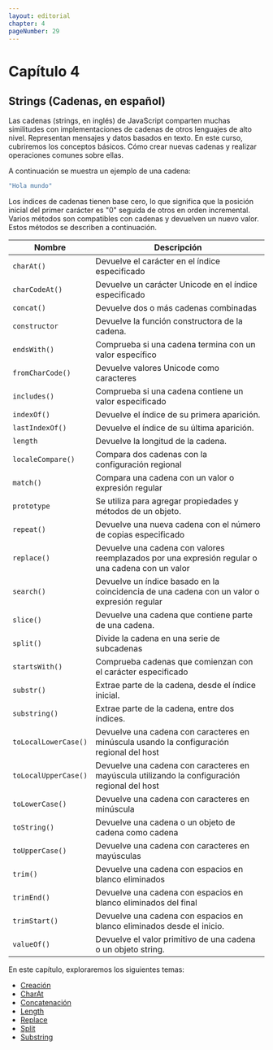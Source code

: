 ```yaml
---
layout: editorial
chapter: 4
pageNumber: 29
---
```


# Capítulo 4

## Strings (Cadenas, en español)

Las cadenas (strings, en inglés) de JavaScript comparten muchas similitudes con implementaciones de cadenas de otros lenguajes de alto nivel. Representan mensajes y datos basados en texto. En este curso, cubriremos los conceptos básicos. Cómo crear nuevas cadenas y realizar operaciones comunes sobre ellas.

A continuación se muestra un ejemplo de una cadena:

```Javascript
"Hola mundo"
```

Los índices de cadenas tienen base cero, lo que significa que la posición inicial del primer carácter es "0" seguida de otros en orden incremental. Varios métodos son compatibles con cadenas y devuelven un nuevo valor. Estos métodos se describen a continuación.

| Nombre               | Descripción                                                                                      |
| -------------------- | -------------------------------------------------------------------------------------------------|
| `charAt()`           | Devuelve el carácter en el índice especificado                                                   |
| `charCodeAt()`       | Devuelve un carácter Unicode en el índice especificado                                           |
| `concat()`           | Devuelve dos o más cadenas combinadas                                                            |
| `constructor`        | Devuelve la función constructora de la cadena.                                                   |
| `endsWith()`         | Comprueba si una cadena termina con un valor específico                                          |
| `fromCharCode()`     | Devuelve valores Unicode como caracteres                                                         |
| `includes()`         | Comprueba si una cadena contiene un valor especificado                                           |
| `indexOf()`          | Devuelve el índice de su primera aparición.                                                      |
| `lastIndexOf()`      | Devuelve el índice de su última aparición.                                                       |
| `length`             | Devuelve la longitud de la cadena.                                                               |
| `localeCompare()`    | Compara dos cadenas con la configuración regional                                                |
| `match()`            | Compara una cadena con un valor o expresión regular                                              |
| `prototype`          | Se utiliza para agregar propiedades y métodos de un objeto.                                      |
| `repeat()`           | Devuelve una nueva cadena con el número de copias especificado                                   |
| `replace()`          | Devuelve una cadena con valores reemplazados por una expresión regular o una cadena con un valor |
| `search()`           | Devuelve un índice basado en la coincidencia de una cadena con un valor o expresión regular      |
| `slice()`            | Devuelve una cadena que contiene parte de una cadena.                                            |
| `split()`            | Divide la cadena en una serie de subcadenas                                                      |
| `startsWith()`       | Comprueba cadenas que comienzan con el carácter especificado                                     |
| `substr()`           | Extrae parte de la cadena, desde el índice inicial.                                              |
| `substring()`        | Extrae parte de la cadena, entre dos índices.                                                    |
| `toLocalLowerCase()` | Devuelve una cadena con caracteres en minúscula usando la configuración regional del host        |
| `toLocalUpperCase()` | Devuelve una cadena con caracteres en mayúscula utilizando la configuración regional del host    |
| `toLowerCase()`      | Devuelve una cadena con caracteres en minúscula                                                  |
| `toString()`         | Devuelve una cadena o un objeto de cadena como cadena                                            |
| `toUpperCase()`      | Devuelve una cadena con caracteres en mayúsculas                                                 |
| `trim()`             | Devuelve una cadena con espacios en blanco eliminados                                            |
| `trimEnd()`          | Devuelve una cadena con espacios en blanco eliminados del final                                  |
| `trimStart()`        | Devuelve una cadena con espacios en blanco eliminados desde el inicio.                           |
| `valueOf()`          | Devuelve el valor primitivo de una cadena o un objeto string.                                    |

En este capítulo, exploraremos los siguientes temas:

* [Creación](./create.md)
* [CharAt](./charAt.md)
* [Concatenación](./concat.md)
* [Length](./length.md)
* [Replace](./replace.md)
* [Split](./split.md)
* [Substring](./substring.md)
